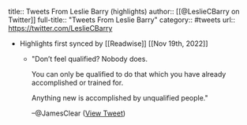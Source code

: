 title:: Tweets From Leslie Barry (highlights)
author:: [[@LeslieCBarry on Twitter]]
full-title:: "Tweets From Leslie Barry"
category:: #tweets
url:: https://twitter.com/LeslieCBarry

- Highlights first synced by [[Readwise]] [[Nov 19th, 2022]]
	- "Don’t feel qualified? Nobody does. 
	  
	  You can only be qualified to do that which you have already accomplished or trained for.
	  
	  Anything new is accomplished by unqualified people."
	  
	  –@JamesClear ([View Tweet](https://twitter.com/LeslieCBarry/status/1431028077685919748))